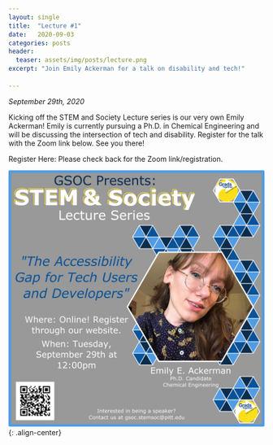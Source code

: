 ```yaml
---
layout: single
title:  "Lecture #1"
date:   2020-09-03
categories: posts
header:
  teaser: assets/img/posts/lecture.png
excerpt: "Join Emily Ackerman for a talk on disability and tech!"

---
```

*September 29th, 2020*

Kicking off the STEM and Society Lecture series is our very own Emily Ackerman! Emily is currently pursuing a Ph.D. in Chemical Engineering and will be discussing the intersection of tech and disability. Register for the talk with the Zoom link below. See you there!

Register Here: Please check back for the Zoom link/registration.

![Lecture1_EmilyAckerman_Flyer](/assets/img/lectures/Lecture1_EmilyAckerman.png){: .align-center}
